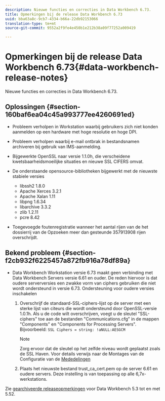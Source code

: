 ```yaml
---
description: Nieuwe functies en correcties in Data Workbench 6.73.
title: Opmerkingen bij de release Data Workbench 6.73
uuid: bba63a8c-9cb7-4334-b66a-22db92153066
translation-type: tm+mt
source-git-commit: 9552a2f9fe4e450b1e212b38a09f77252a009419

---
```



# Opmerkingen bij de release Data Workbench 6.73{#data-workbench-release-notes}

Nieuwe functies en correcties in Data Workbench 6.73.

## Oplossingen {#section-160baf6ea04c45a993777ee4260691ed}

* Probleem verholpen in Workstation waarbij gebruikers zich niet konden aanmelden op een hardware met hoge resolutie en hoge DPI.
* Probleem verholpen waarbij e-mail ontbrak in bestandsnamen archiveren bij gebruik van IMS-aanmelding.
* Bijgewerkte OpenSSL naar versie 1.1.0h, die verscheidene kwetsbaarheidsmoeilijke situaties en nieuwe SSL CIFERS omvat.
* De onderstaande opensource-bibliotheken bijgewerkt met de nieuwste stabiele versies

   * libssh2 1.8.0
   * Apache Xerces 3.2.1
   * Apache Xalan 1.11
   * libpng 1.6.34
   * libarchive 3.3.2
   * zlib 1.2.11
   * pcre 8.42

* Toegevoegde foutenregistratie wanneer het aantal rijen van de het dossierrij van de Opzoeken meer dan gesteunde 357913908 rijen overschrijdt.

## Bekend probleem {#section-f2cb932f6225457a872fb916a78df89a}

* Data Workbench Workstation versie 6.73 maakt geen verbinding met Data Workbench Servers versie 6.61 en ouder. De reden hiervoor is dat oudere serverversies een zwakke vorm van ciphers gebruiken die niet wordt ondersteund in versie 6.73. Ondersteuning voor oudere versies inschakelen

   1. Overschrijf de standaard-SSL-ciphers-lijst op de server met een sterke lijst van citeurs die wordt ondersteund door OpenSSL-versie 1.0.1h. Als u de code wilt overschrijven, voegt u de sleutel &quot;SSL-ciphers&quot; toe aan de bestanden &quot;Communications.cfg&quot; in de mappen &quot;Components&quot; en &quot;Components for Processing Servers&quot;. Bijvoorbeeld: `SSL Ciphers = string: !aNULL:AESGCM`

      >[!NOTE]
      >
      >Zorg ervoor dat de sleutel op het zelfde niveau wordt geplaatst zoals de SSL Haven. Voor details verwijs naar de Montages van de Configuratie van de [Mededelingen](https://docs.adobe.com/content/help/en/data-workbench/using/server-admin-install/config-settings/c-comm-cfg-stgs.html)

   1. Plaats het nieuwste bestand trust_ca_cert.pem op de server 6.61 en oudere servers. Deze instelling is van toepassing op alle 6,7x-werkstations.

Zie [gearchiveerde releaseopmerkingen](https://docs.adobe.com/content/help/en/data-workbench/using/release-notes/release-notes.html) voor Data Workbench 5.3 tot en met 5.52.
